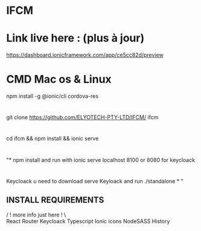 # IFCM 
# Link live here : (plus à jour)
https://dashboard.ionicframework.com/app/ce5cc82d/preview

# CMD Mac os & Linux 
npm install -g @ionic/cli cordova-res 
#
git clone https://github.com/ELYOTECH-PTY-LTD/IFCM/ ifcm 
#
cd ifcm && npm install && ionic serve
#
"*
  npm install and run with ionic serve localhost 8100 or 8080 for keycloack 
  #
  Keycloack u need to download serve Keyloack and run ./standalone 
 *
"
## INSTALL REQUIREMENTS
/ ! more info just here  ! \  
React Router
Keycloack
Typescript 
Ionic icons
NodeSASS
History
